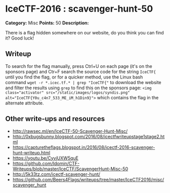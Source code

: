 # IceCTF-2016 : scavenger-hunt-50

**Category:** Misc
**Points:** 50
**Description:**

There is a flag hidden somewhere on our website, do you think you can find it? Good luck!

## Writeup

To search for the flag manually, press Ctrl+U on each page (it's on the sponsors page) and Ctr+F search the source code for the string `IceCTF{` until you find the flag, or for a quicker method, use the Linux bash command `wget -r *.icec.tf.* | grep "IceCTF{"` to download the website and filter the results using `grep` to find this on the sponsors page: `<img class="activator" src="/static/images/logos/syndis.png" alt="IceCTF{Y0u_c4n7_533_ME_iM_h1Din9}">` which contains the flag in the alternate attribute.

## Other write-ups and resources

* http://rawsec.ml/en/IceCTF-50-Scavenger-Hunt-Misc/
* http://0xbugsbunny.blogspot.com/2016/08/icectfwriteupstage1stage2.html
* https://capturetheflags.blogspot.in/2016/08/icectf-2016-scavenger-hunt-writeup.html
* https://youtu.be/CyvjUXW5quE
* https://github.com/Idomin/CTF-Writeups/blob/master/IceCTF/ScavengerHunt-Misc-50
* http://5k33tz.com/icectf-scavenger-hunt/
* https://github.com/Beers4Flags/writeups/tree/master/IceCTF2016/misc/scavenger_hunt
